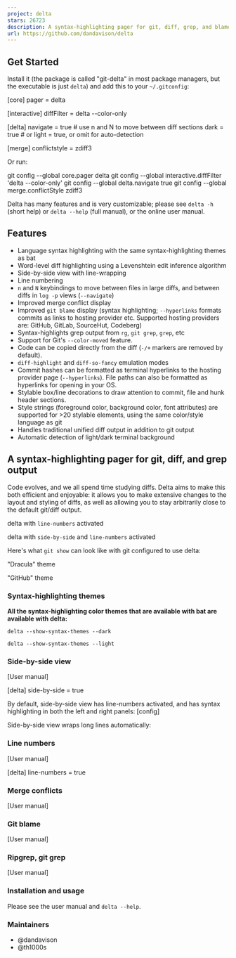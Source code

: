 ```yaml
---
project: delta
stars: 26723
description: A syntax-highlighting pager for git, diff, grep, and blame output
url: https://github.com/dandavison/delta
---
```


Get Started
-----------

Install it (the package is called "git-delta" in most package managers, but the executable is just `delta`) and add this to your `~/.gitconfig`:

\[core\]
    pager \= delta

\[interactive\]
    diffFilter \= delta \--color-only

\[delta\]
    navigate \= true  # use n and N to move between diff sections
    dark \= true      # or light = true, or omit for auto-detection

\[merge\]
    conflictstyle \= zdiff3

Or run:

git config --global core.pager delta
git config --global interactive.diffFilter 'delta --color-only'
git config --global delta.navigate true
git config --global merge.conflictStyle zdiff3

Delta has many features and is very customizable; please see `delta -h` (short help) or `delta --help` (full manual), or the online user manual.

Features
--------

-   Language syntax highlighting with the same syntax-highlighting themes as bat
-   Word-level diff highlighting using a Levenshtein edit inference algorithm
-   Side-by-side view with line-wrapping
-   Line numbering
-   `n` and `N` keybindings to move between files in large diffs, and between diffs in `log -p` views (`--navigate`)
-   Improved merge conflict display
-   Improved `git blame` display (syntax highlighting; `--hyperlinks` formats commits as links to hosting provider etc. Supported hosting providers are: GitHub, GitLab, SourceHut, Codeberg)
-   Syntax-highlights grep output from `rg`, `git grep`, `grep`, etc
-   Support for Git's `--color-moved` feature.
-   Code can be copied directly from the diff (`-/+` markers are removed by default).
-   `diff-highlight` and `diff-so-fancy` emulation modes
-   Commit hashes can be formatted as terminal hyperlinks to the hosting provider page (`--hyperlinks`). File paths can also be formatted as hyperlinks for opening in your OS.
-   Stylable box/line decorations to draw attention to commit, file and hunk header sections.
-   Style strings (foreground color, background color, font attributes) are supported for >20 stylable elements, using the same color/style language as git
-   Handles traditional unified diff output in addition to git output
-   Automatic detection of light/dark terminal background

A syntax-highlighting pager for git, diff, and grep output
----------------------------------------------------------

Code evolves, and we all spend time studying diffs. Delta aims to make this both efficient and enjoyable: it allows you to make extensive changes to the layout and styling of diffs, as well as allowing you to stay arbitrarily close to the default git/diff output.

  

delta with `line-numbers` activated

  

delta with `side-by-side` and `line-numbers` activated

Here's what `git show` can look like with git configured to use delta:

  

"Dracula" theme

"GitHub" theme

  
  

### Syntax-highlighting themes

**All the syntax-highlighting color themes that are available with bat are available with delta:**

  

`delta --show-syntax-themes --dark`

`delta --show-syntax-themes --light`

  

### Side-by-side view

\[User manual\]

\[delta\]
    side-by-side \= true

By default, side-by-side view has line-numbers activated, and has syntax highlighting in both the left and right panels: \[config\]

Side-by-side view wraps long lines automatically:

### Line numbers

\[User manual\]

\[delta\]
    line-numbers \= true

### Merge conflicts

\[User manual\]

### Git blame

\[User manual\]

### Ripgrep, git grep

\[User manual\]

### Installation and usage

Please see the user manual and `delta --help`.

### Maintainers

-   @dandavison
-   @th1000s
